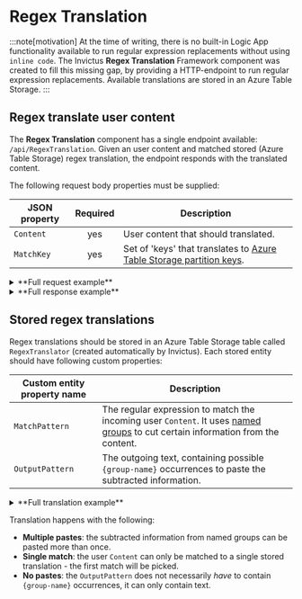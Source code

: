 # Regex Translation
:::note[motivation]
At the time of writing, there is no built-in Logic App functionality available to run regular expression replacements without using `inline code`. The Invictus **Regex Translation** Framework component was created to fill this missing gap, by providing a HTTP-endpoint to run regular expression replacements. Available translations are stored in an Azure Table Storage. 
:::

## Regex translate user content
The **Regex Translation** component has a single endpoint available: `/api/RegexTranslation`. Given an user content and matched stored (Azure Table Storage) regex translation, the endpoint responds with the translated content.

The following request body properties must be supplied:

| JSON property | Required | Description                          |
| ------------- | :------: | ------------------------------------ |
| `Content`     | yes      | User content that should translated. |
| `MatchKey`    | yes      | Set of 'keys' that translates to [Azure Table Storage partition keys](https://learn.microsoft.com/en-us/rest/api/storageservices/designing-a-scalable-partitioning-strategy-for-azure-table-storage). | 

<details>
<summary>**Full request example**</summary>

```json
// POST /api/RegexTranslation
{
  "Content": "The provided host name 'website.com' could not be resolved",
  "MatchKey": ["OrderService", "InvoiceService"]
}
```
</details>

<details>
<summary>**Full response example**</summary>

```json
// Found stored translation:
// 200 OK <- /api/RegexTranslation
{
  "Content": "System could not reach endpoint 'website.com' as it is not available, please contact John to follow-up.",
  "IsTranslated": true,
  "RowKey": "2f71ec69-1fff-4b80-9ae1-947a58e4a039"
}

// Did not found stored translation:
// 200 OK <- /api/RegexTranslation
{
  "Content": "The provided host name 'website.com' could not be resolved",
  "IsTranslated": false,
  "RowKey": ""
}
```

</details>

## Stored regex translations
Regex translations should be stored in an Azure Table Storage table called `RegexTranslator` (created automatically by Invictus). Each stored entity should have following custom properties:

[named groups]: https://learn.microsoft.com/en-us/dotnet/standard/base-types/grouping-constructs-in-regular-expressions#named-matched-subexpressions

| Custom entity property name | Description |
| --------------------------- | ----------- |
| `MatchPattern`              | The regular expression to match the incoming user `Content`. It uses [named groups] to cut certain information from the content. |
| `OutputPattern`             | The outgoing text, containing possible `{group-name}` occurrences to paste the subtracted information. |

<details>
<summary>**Full translation example**</summary>

| Entity property name | Value                                                                                                 |
| -------------------- | ----------------------------------------------------------------------------------------------------- |
| `RowKey`             | `2f71ec69-1fff-4b80-9ae1-947a58e4a039`                                                                |
| `PartitionKey`       | `OrderService`                                                                                        |
| `MatchPattern`       | `"The provided host name '(?<url>[^]*)' could not be resolved."`                                      |
| `OutputPattern`      | `"System could not reach endpoint '{url}' as it is not available, please contact John to follow-up."` |

</details>

Translation happens with the following:
* **Multiple pastes**: the subtracted information from named groups can be pasted more than once.
* **Single match**: the user `Content` can only be matched to a single stored translation - the first match will be picked.
* **No pastes**: the `OutputPattern` does not necessarily *have* to contain `{group-name}` occurrences, it can only contain text.